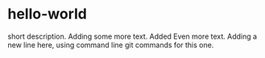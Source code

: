 # hello-world
short description.
Adding some more text.
Added Even more text.
Adding a new line here, using command line git commands for this one.
